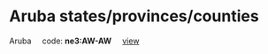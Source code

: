 # Aruba states/provinces/counties
Aruba&nbsp;&nbsp;&nbsp;&nbsp;&nbsp;code: **ne3:AW-AW**&nbsp;&nbsp;&nbsp;&nbsp;&nbsp;[view](../../export/geojson/medium/ne3/aw/aw.geojson)&nbsp;&nbsp;&nbsp;&nbsp;&nbsp;

